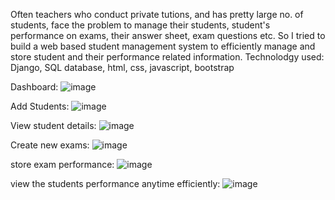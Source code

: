 Often teachers who conduct private tutions, and has pretty large no. of students, face the problem to manage their students, student's performance on exams, their answer sheet, exam questions etc. So I tried to build a web based student management system to efficiently manage and store student and their performance related information.
Technolodgy used: Django, SQL database, html, css, javascript, bootstrap



Dashboard:
![image](https://user-images.githubusercontent.com/48028965/189177677-cb63b705-bc43-4df1-aebd-2209404657d7.png)

Add Students:
![image](https://user-images.githubusercontent.com/48028965/189177765-b470de3d-45a6-4028-b5c9-9df49c312ab0.png)

View student details:
![image](https://user-images.githubusercontent.com/48028965/189178782-5b15fd9c-af34-4374-b6f7-769300ff49a4.png)

Create new exams:
![image](https://user-images.githubusercontent.com/48028965/189177843-a6e452e2-600e-44e0-a9d1-3fd60ae8b55f.png)

store exam performance:
![image](https://user-images.githubusercontent.com/48028965/189178007-98ffd22d-fa70-4c06-87b5-07213cf16854.png)

view the students performance anytime efficiently:
![image](https://user-images.githubusercontent.com/48028965/189178155-a646b0ab-757b-4cfc-b68b-c266e9318bec.png)
